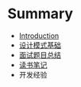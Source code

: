 # Summary

* [Introduction](README.md)
* [设计模式基础](设计模式基础.md)
* [面试题目总结](面试题目总结.md)
* [读书笔记](读书笔记系列.md)
* 开发经验

